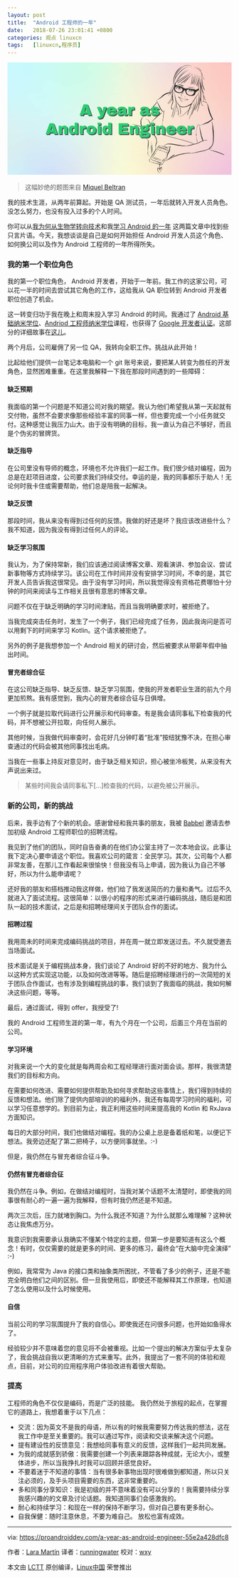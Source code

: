```yaml
---
layout: post
title:	"Android 工程师的一年"
date:	2018-07-26 23:01:41 +0800 
categories:	观点 linuxcn 
tags:	[linuxcn,程序员]
---
```



![](/Asserts/Images/album/201807/26/230109dplomabizlpcumim.jpg)



> 
> 这幅妙绝的题图来自 [Miquel Beltran](https://medium.com/@Miqubel)
> 
> 
> 


我的技术生涯，从两年前算起。开始是 QA 测试员，一年后就转入开发人员角色。没怎么努力，也没有投入过多的个人时间。


你可以从[我为何从生物学转向技术](https://medium.com/@laramartin/how-i-took-my-first-step-in-it-6e9233c4684d)和我[学习 Android 的一年](https://medium.com/udacity/a-year-of-android-ffba9f3e40b6) 这两篇文章中找到些只言片语。今天，我想谈谈是自己是如何开始担任 Android 开发人员这个角色、如何换公司以及作为 Android 工程师的一年所得所失。


### 我的第一个职位角色


我的第一个职位角色， Android 开发者，开始于一年前。我工作的这家公司，可以花一半的时间去尝试其它角色的工作，这给我从 QA 职位转到 Android 开发者职位创造了机会。


这一转变归功于我在晚上和周末投入学习 Android 的时间。我通过了 [Android 基础纳米学位](https://de.udacity.com/course/android-basics-nanodegree-by-google--nd803)、[Andriod 工程师纳米学位](https://de.udacity.com/course/android-developer-nanodegree-by-google--nd801)课程，也获得了 [Google 开发者认证](https://developers.google.com/training/certification/)。这部分的详细故事在[这儿](https://medium.com/udacity/a-year-of-android-ffba9f3e40b6)。


两个月后，公司雇佣了另一位 QA，我转向全职工作。挑战从此开始！


比起给他们提供一台笔记本电脑和一个 git 账号来说，要把某人转变为胜任的开发角色，显然困难重重。在这里我解释一下我在那段时间遇到的一些障碍：


#### 缺乏预期


我面临的第一个问题是不知道公司对我的期望。我认为他们希望我从第一天起就有交付物，虽然不会要求像那些经验丰富的同事一样，但也要完成一个小任务就交付。这种感觉让我压力山大。由于没有明确的目标，我一直认为自己不够好，而且是个伪劣的冒牌货。


#### 缺乏指导


在公司里没有导师的概念，环境也不允许我们一起工作。我们很少结对编程，因为总是在赶项目进度，公司要求我们持续交付。幸运的是，我的同事都乐于助人！无论何时我卡住或需要帮助，他们总是陪我一起解决。


#### 缺乏反馈


那段时间，我从来没有得到过任何的反馈。我做的好还是坏？我应该改进些什么？我不知道，因为我没有得到过任何人的评论。


#### 缺乏学习氛围


我认为，为了保持常新，我们应该通过阅读博客文章、观看演讲、参加会议、尝试新事物等方式持续学习。该公司在工作时间并没有安排学习时间，不幸的是，其它开发人员告诉我这很常见。由于没有学习时间，所以我觉得没有资格花费哪怕十分钟的时间来阅读与工作相关且很有意思的博客文章。


问题不仅在于缺乏明确的学习时间津贴，而且当我明确要求时，被拒绝了。


当我完成突击任务时，发生了一个例子，我们已经完成了任务，因此我询问是否可以用剩下的时间来学习 Kotlin。这个请求被拒绝了。


另外的例子是我想参加一个 Android 相关的研讨会，然后被要求从带薪年假中抽出时间。


#### 冒充者综合征


在这公司缺乏指导、缺乏反馈、缺乏学习氛围，使我的开发者职业生涯的前九个月更加煎熬。我有感觉到，我内心的冒充者综合征与日俱增。


一个例子就是拉取代码进行公开展示和代码审查。有是我会请同事私下检查我的代码，并不想被公开拉取，向任何人展示。


其他时候，当我做代码审查时，会花好几分钟盯着“批准”按纽犹豫不决，在担心审查通过的代码会被其他同事找出毛病。


当我在一些事上持反对意见时，由于缺乏相关知识，担心被坐冷板凳，从来没有大声说出来过。



> 
> 某些时间我会请同事私下[...]检查我的代码，以避免被公开展示。
> 
> 
> 


### 新的公司，新的挑战


后来，我手边有了个新的机会。感谢曾经和我共事的朋友，我被 [Babbel](http://babbel.com/) 邀请去参加初级 Android 工程师职位的招聘流程。


我见到了他们的团队，同时自告奋勇的在他们办公室主持了一次本地会议。此事让我下定决心要申请这个职位。我喜欢公司的箴言：全民学习。其次，公司每个人都非常友善，在那儿工作看起来很愉快！但我没有马上申请，因为我认为自己不够好，所以为什么能申请呢？


还好我的朋友和搭档推动我这样做，他们给了我发送简历的力量和勇气。过后不久就进入了面试流程。这很简单：以很小的程序的形式来进行编码挑战，随后是和团队一起的技术面试，之后是和招聘经理间关于团队合作的面试。


#### 招聘过程


我用周未的时间来完成编码挑战的项目，并在周一就立即发送过去。不久就受邀去当场面试。


技术面试是关于编程挑战本身，我们谈论了 Android 好的不好的地方、我为什么以这种方式实现这功能，以及如何改进等等。随后是招聘经理进行的一次简短的关于团队合作面试，也有涉及到编程挑战的事，我们谈到了我面临的挑战，我如何解决这些问题，等等。


最后，通过面试，得到 offer，我授受了!


我的 Android 工程师生涯的第一年，有九个月在一个公司，后面三个月在当前的公司。


#### 学习环境


对我来说一个大的变化就是每两周会和工程经理进行面对面会谈。那样，我很清楚我们的目标和方向。


在需要如何改进、需要如何提供帮助及如何寻求帮助这些事情上，我们得到持续的反馈和想法。他们除了提供内部培训的的福利外，我还有每周学习时间的福利，可以学习任意想学的。到目前为止，我正利用这些时间来提高我的 Kotlin 和 RxJava 方面知识。


每日的大部分时间，我们也做结对编程。我的办公桌上总是备着纸和笔，以便记下想法。我旁边还配了第二把椅子，以方便同事就坐。:-)


但是，我仍然在与冒充者综合征斗争。


#### 仍然有冒充者综合征


我仍然在斗争。例如，在做结对编程时，当我对某个话题不太清楚时，即使我的同事很有耐心的一遍一遍为我解释，但有时我仍然还是不知道。


两次三次后，压力就堵到胸口。为什么我还不知道？为什么就那么难理解？这种状态让我焦虑万分。


我意识到我需要承认我确实不懂某个特定的主题，但第一步是要知道有这么个概念！有时，仅仅需要的就是更多的时间、更多的练习，最终会“在大脑中完全演绎” :-)


例如，我常常为 Java 的接口类和抽象类所困扰，不管看了多少的例子，还是不能完全明白他们之间的区别。但一旦我使用后，即使还不能解释其工作原理，也知道了怎么使用以及什么时候使用。


#### 自信


当前公司的学习氛围提升了我的自信心。即使我还在问很多问题，也开始如鱼得水了。


经验较少并不意味着您的意见将不会被重视。比如一个提出的解决方案似乎太复杂了，我会挑战自我以更清晰的方式来重写。此外，我提出了一套不同的体验和观点，目前，对公司的应用程序用户体验改进有着很大帮助。


### 提高


工程师的角色不仅仅是编码，而是广泛的技能。 我仍然处于旅程的起点，在掌握它的道路上，我想着重于以下几点：


* 交流：因为英文不是我的母语，所以有的时候我需要努力传达我的想法，这在我工作中是至关重要的。我可以通过写作，阅读和交谈来解决这个问题。
* 提有建设性的反馈意见：我想给同事有意义的反馈，这样我们一起共同发展。
* 为我的成就感到骄傲：我需要创建一个列表来跟踪各种成就，无论大小，或整体进步，所以当我挣扎时我可以回顾并感觉良好。
* 不要着迷于不知道的事情：当有很多新事物出现时很难做到都知道，所以只关注必须的，及手头项目需要的东西，这非常重要的。
* 多和同事分享知识：我是初级的并不意味着没有可以分享的！我需要持续分享我感兴趣的的文章及讨论话题。我知道同事们会感激我的。
* 耐心和持续学习：和现在一样的保持不断学习，但对自己要有更多耐心。
* 自我保健：随时注意休息，不要为难自己。 放松也富有成效。




---


via: <https://proandroiddev.com/a-year-as-android-engineer-55e2a428dfc8>


作者：[Lara Martín](https://proandroiddev.com/@laramartin) 译者：[runningwater](https://github.com/runningwater) 校对：[wxy](https://github.com/wxy)


本文由 [LCTT](https://github.com/LCTT/TranslateProject) 原创编译，[Linux中国](https://linux.cn/) 荣誉推出
